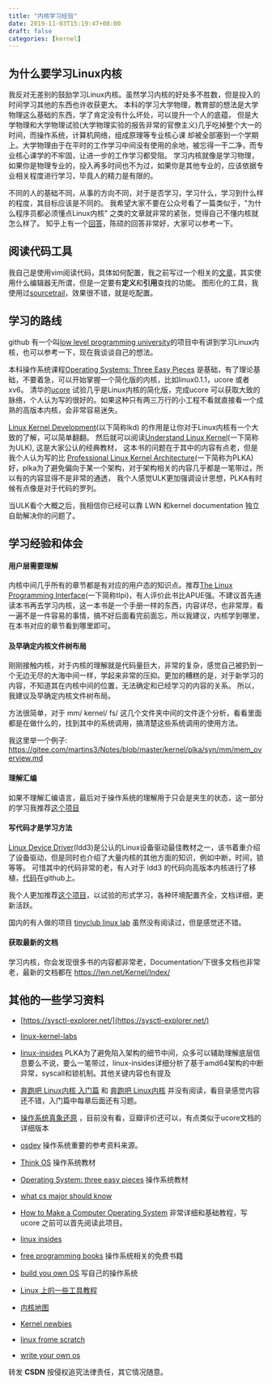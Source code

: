 ```yaml
---
title: "内核学习经验"
date: 2019-11-03T15:19:47+08:00
draft: false
categories: [kernel]
---
```


## 为什么要学习Linux内核

我反对无差别的鼓励学习Linux内核。虽然学习内核的好处多不胜数，但是投入的时间学习其他的东西也许收获更大。
本科的学习大学物理，教育部的想法是大学物理这么基础的东西，学了肯定没有什么坏处，可以提升一个人的底蕴，
但是大学物理和大学物理试验(大学物理实验的报告非常的官僚主义)几乎吃掉整个大一的时间，而操作系统，计算机网络，组成原理等专业核心课 却被全部塞到一个学期上。大学物理由于在平时的工作学习中间没有使用的余地，被忘得一干二净，而专业核心课学的不牢固，让进一步的工作学习都受阻。
学习内核就像是学习物理，如果你是物理专业的，投入再多时间也不为过，如果你是其他专业的，应该依据专业相关程度进行学习，毕竟人的精力是有限的。

不同的人的基础不同，从事的方向不同，对于是否学习，学习什么，学习到什么样的程度，其目标应该是不同的。
我希望大家不要在公众号看了一篇类似于，"为什么程序员都必须懂点Linux内核" 之类的文章就非常的紧张，觉得自己不懂内核就怎么样了。
知乎上有一个[回答](https://www.zhihu.com/question/20541014/answer/93312920)，陈硕的回答非常好，大家可以参考一下。

## 阅读代码工具
我自己是使用vim阅读代码，具体如何配置，我之前写过一个相关的[文章](https://www.jianshu.com/p/249850f2cc64)，其实使用什么编辑器无所谓，但是一定要有**定义**和**引用**查找的功能。
图形化的工具，我使用过[sourcetrail](https://www.sourcetrail.com/)，效果很不错，就是吃配置。

## 学习的路线
github 有一个叫[low level programming university](https://github.com/gurugio/lowlevelprogramming-university/blob/master/README_cn.md)的项目中有讲到学习Linux内核，也可以参考一下，现在我谈谈自己的想法。

本科操作系统课程[Operating Systems: Three Easy Pieces](http://pages.cs.wisc.edu/~remzi/OSTEP/) 是基础，有了理论基础，不要着急，可以开始掌握一个简化版的内核，比如linux0.1.1，ucore 或者xv6。
清华的[ucore](https://github.com/chyyuu/ucore_os_lab) 试验几乎是Linux内核的简化版，完成ucore 可以获取大致的脉络，个人认为写的很好的。如果这种只有两三万行的小工程不看就直接看一个成熟的高版本内核，会非常容易迷失。

[Linux Kernel Development](https://book.douban.com/subject/3291901/)(以下简称lkd) 的作用是让你对于Linux内核有一个大致的了解，可以简单翻翻。
然后就可以阅读[Understand Linux Kernel](https://book.douban.com/subject/1767120/)(一下简称为ULK), 这是大家公认的经典教材，
这本书的问题在于其中的内容有点老，但是我个人认为写的比 
[Professional Linux Kernel Architecture](https://book.douban.com/subject/3244090/)(一下简称为PLKA)好，plka为了避免偏向于某一个架构，对于架构相关的内容几乎都是一笔带过，所以有的内容显得不是非常的通透，
我个人感觉ULK更加强调设计思想，PLKA有时候有点像是对于代码的罗列。

当ULK看个大概之后，我相信你已经可以靠 LWN 和kernel documentation 独立自助解决你的问题了。

## 学习经验和体会

#### 用户层需要理解
内核中间几乎所有的章节都是有对应的用户态的知识点。推荐[The Linux Programming Interface](https://book.douban.com/subject/4292217/)(一下简称tlpi)，有人评价此书比APUE强。不建议首先通读本书再去学习内核，这一本书是一个手册一样的东西，内容详尽，也非常厚，看一遍不是一件容易的事情，搞不好后面看完前面忘，所以我建议，内核学到哪里，在本书对应的章节看到哪里即可。

#### 及早确定内核文件树布局
刚刚接触内核，对于内核的理解就是代码量巨大，非常的复杂，感觉自己被扔到一个无边无尽的大海中间一样，学起来非常的压抑。更加的糟糕的是，对于新学习的内容，不知道其在内核中间的位置，无法确定和已经学习的内容的关系。
所以，我建议及早确定内核文件树布局。

方法很简单，对于 mm/ kernel/ fs/ 这几个文件夹中间的文件逐个分析，看看里面都是在做什么的，找到其中的系统调用，搞清楚这些系统调用的使用方法。

我这里举一个例子: https://gitee.com/martins3/Notes/blob/master/kernel/plka/syn/mm/mem_overview.md

#### 理解汇编
如果不理解汇编语言，最后对于操作系统的理解用于只会是夹生的状态，这一部分的学习我推荐[这个项目](https://github.com/cirosantilli/x86-assembly-cheat)

#### 写代码才是学习方法
[Linux Device Driver](https://lwn.net/Kernel/LDD3/)(ldd3)是公认的Linux设备驱动最佳教材之一，该书着重介绍了设备驱动，但是同时也介绍了大量内核的其他方面的知识，例如中断，时间，锁等等。
可惜其中的代码非常的老，有人对于 ldd3 的代码向高版本内核进行了移植，[代码](https://github.com/duxing2007/ldd3-examples-3.x.git)在github上。

我个人更加推荐[这个项目](https://linux-kernel-labs.github.io)，以试验的形式学习，各种环境配置齐全，文档详细，更新活跃。

国内的有人做的项目 [tinyclub linux lab](https://github.com/tinyclub/linux-lab) 虽然没有阅读过，但是感觉还不错。

#### 获取最新的文档
学习内核，你会发现很多书的内容都非常老，Documentation/下很多文档也非常老，最新的文档都在 https://lwn.net/Kernel/Index/ 

## 其他的一些学习资料
- [https://sysctl-explorer.net/](https://sysctl-explorer.net/)
- [linux-kernel-labs](https://linux-kernel-labs.github.io/master/index.html)
- [linux-insides](https://github.com/0xAX/linux-insides) PLKA为了避免陷入架构的细节中间，众多可以辅助理解底层信息要么不说，要么一笔带过，linux-insides详细分析了基于amd64架构的中断异常，syscall和锁机制。其他关键内容也有提及
- [奔跑吧 Linux内核 入门篇](https://book.douban.com/subject/30645390/) 和 [奔跑吧 Linux内核](https://book.douban.com/subject/27108677/) 并没有阅读，看目录感觉内容还不错，入门篇中每章后面还有习题。
- [操作系统真象还原](https://book.douban.com/subject/26745156/) ，目前没有看，豆瓣评价还可以，有点类似于ucore文档的详细版本
- [osdev](https://wiki.osdev.org/Main_Page) 操作系统重要的参考资料来源。

- [Think OS](http://greenteapress.com/thinkos/html/index.html) 操作系统教材
- [Operating System: three easy pieces](http://pages.cs.wisc.edu/~remzi/OSTEP/) 操作系统教材
- [what cs major should know](http://matt.might.net/articles/what-cs-majors-should-know/)
- [How to Make a Computer Operating System](https://github.com/SamyPesse/How-to-Make-a-Computer-Operating-System) 非常详细和基础教程，写ucore 之前可以首先阅读此项目。

- [linux insides](https://0xax.gitbooks.io/linux-insides/content/) 
- [free programming books](https://github.com/EbookFoundation/free-programming-books/blob/master/free-programming-books.md#operating-systems) 操作系统相关的免费书籍
- [build you own OS](https://github.com/danistefanovic/build-your-own-x#build-your-own-operating-system) 写自己的操作系统

- [Linux 上的一些工具教程](http://linuxtools-rst.readthedocs.io/zh_CN/latest/index.html)
- [内核地图](http://www.makelinux.net/kernel_map/)
- [Kernel newbies](https://kernelnewbies.org)

- [linux frome scratch](http://www.linuxfromscratch.org/)
- [write your own os](http://mikeos.sourceforge.net/write-your-own-os.html)

转发 **CSDN** 按侵权追究法律责任，其它情况随意。
